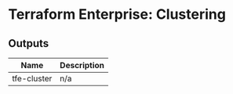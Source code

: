 # Terraform Enterprise: Clustering

## Outputs

| Name | Description |
|------|-------------|
| tfe-cluster | n/a |

